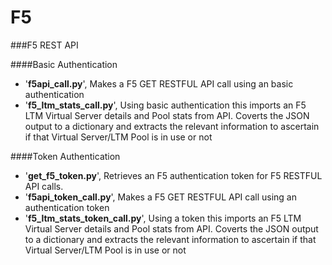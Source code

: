 # F5

###F5 REST API

####Basic Authentication

- '**f5api_call.py**', Makes a F5 GET RESTFUL API call using an basic authentication
- '**f5_ltm_stats_call.py**', Using basic authentication this imports an F5 LTM Virtual Server details and Pool stats from API. Coverts
    the JSON output to a dictionary and extracts the relevant information to
    ascertain if that Virtual Server/LTM Pool is in use or not

####Token Authentication

- '**get_f5_token.py**', Retrieves an F5 authentication token for F5 RESTFUL API calls.
- '**f5api_token_call.py**', Makes a F5 GET RESTFUL API call using an authentication token
- '**f5_ltm_stats_token_call.py**', Using a token this imports an F5 LTM Virtual Server details and Pool stats from API. Coverts
    the JSON output to a dictionary and extracts the relevant information to
    ascertain if that Virtual Server/LTM Pool is in use or not

